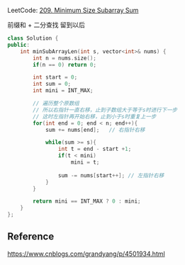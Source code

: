 LeetCode: [209. Minimum Size Subarray Sum](https://leetcode.com/problems/minimum-size-subarray-sum/)

前缀和 + 二分查找 留到以后

~~~C++
class Solution {
public:
    int minSubArrayLen(int s, vector<int>& nums) {
        int n = nums.size();
        if(n == 0) return 0;

        int start = 0; 
        int sum = 0;
        int mini = INT_MAX;

        // 遍历整个原数组
        // 所以右指针一直右移，止到子数组大于等于s时进行下一步
        // 这时左指针再开始右移，止到小于s时重复上一步
        for(int end = 0; end < n; end++){
            sum += nums[end];   // 右指针右移

            while(sum >= s){
                int t = end - start +1;
                if(t < mini)
                    mini = t;
                
                sum -= nums[start++]; // 左指针右移
            }
        }

        return mini == INT_MAX ? 0 : mini;
    }
};
~~~

## Reference

https://www.cnblogs.com/grandyang/p/4501934.html